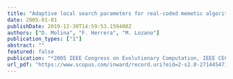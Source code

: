 ```yaml
---
title: "Adaptive local search parameters for real-coded memetic algorithms"
date: 2005-01-01
publishDate: 2019-12-30T14:59:53.159400Z
authors: ["D. Molina", "F. Herrera", "M. Lozano"]
publication_types: ["1"]
abstract: ""
featured: false
publication: "*2005 IEEE Congress on Evolutionary Computation, IEEE CEC 2005. Proceedings*"
url_pdf: "https://www.scopus.com/inward/record.uri?eid=2-s2.0-27144547148&partnerID=40&md5=965b2a143b49980ceb5568ff1fc03a20"
---
```


